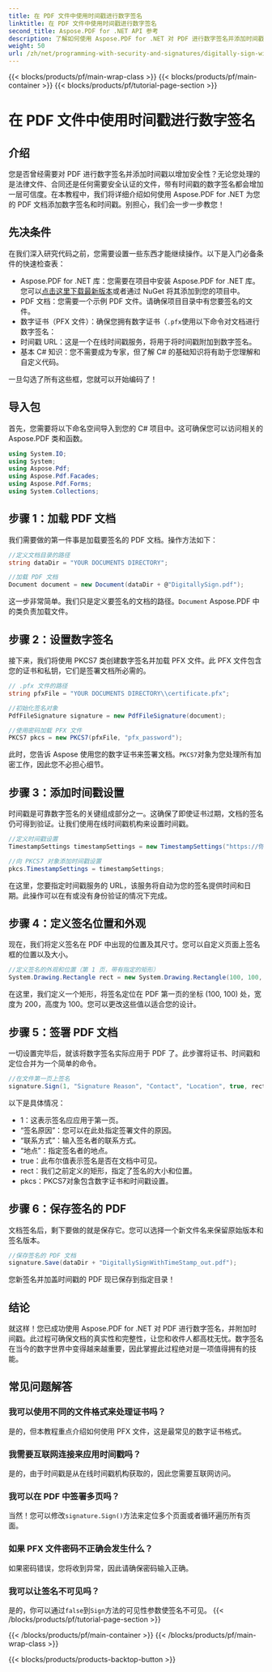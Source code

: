 ```yaml
---
title: 在 PDF 文件中使用时间戳进行数字签名
linktitle: 在 PDF 文件中使用时间戳进行数字签名
second_title: Aspose.PDF for .NET API 参考
description: 了解如何使用 Aspose.PDF for .NET 对 PDF 进行数字签名并添加时间戳。本分步指南涵盖先决条件、证书设置、时间戳等。
weight: 50
url: /zh/net/programming-with-security-and-signatures/digitally-sign-with-time-stamp/
---
```


{{< blocks/products/pf/main-wrap-class >}}
{{< blocks/products/pf/main-container >}}
{{< blocks/products/pf/tutorial-page-section >}}

# 在 PDF 文件中使用时间戳进行数字签名

## 介绍

您是否曾经需要对 PDF 进行数字签名并添加时间戳以增加安全性？无论您处理的是法律文件、合同还是任何需要安全认证的文件，带有时间戳的数字签名都会增加一层可信度。在本教程中，我们将详细介绍如何使用 Aspose.PDF for .NET 为您的 PDF 文档添加数字签名和时间戳。别担心，我们会一步一步教您！

## 先决条件

在我们深入研究代码之前，您需要设置一些东西才能继续操作。以下是入门必备条件的快速检查表：

-  Aspose.PDF for .NET 库：您需要在项目中安装 Aspose.PDF for .NET 库。您可以[点击这里下载最新版本](https://releases.aspose.com/pdf/net/)或者通过 NuGet 将其添加到您的项目中。
- PDF 文档：您需要一个示例 PDF 文件。请确保项目目录中有您要签名的文件。
- 数字证书（PFX 文件）：确保您拥有数字证书（`.pfx`使用以下命令对文档进行数字签名：
- 时间戳 URL：这是一个在线时间戳服务，将用于将时间戳附加到数字签名。 
- 基本 C# 知识：您不需要成为专家，但了解 C# 的基础知识将有助于您理解和自定义代码。

一旦勾选了所有这些框，您就可以开始编码了！

## 导入包

首先，您需要将以下命名空间导入到您的 C# 项目中。这可确保您可以访问相关的 Aspose.PDF 类和函数。

```csharp
using System.IO;
using System;
using Aspose.Pdf;
using Aspose.Pdf.Facades;
using Aspose.Pdf.Forms;
using System.Collections;
```

## 步骤 1：加载 PDF 文档

我们需要做的第一件事是加载要签名的 PDF 文档。操作方法如下：

```csharp
//定义文档目录的路径
string dataDir = "YOUR DOCUMENTS DIRECTORY";

//加载 PDF 文档
Document document = new Document(dataDir + @"DigitallySign.pdf");
```

这一步非常简单。我们只是定义要签名的文档的路径。`Document` Aspose.PDF 中的类负责加载文件。

## 步骤 2：设置数字签名

接下来，我们将使用 PKCS7 类创建数字签名并加载 PFX 文件。此 PFX 文件包含您的证书和私钥，它们是签署文档所必需的。

```csharp
// .pfx 文件的路径
string pfxFile = "YOUR DOCUMENTS DIRECTORY\\certificate.pfx";

//初始化签名对象
PdfFileSignature signature = new PdfFileSignature(document);

//使用密码加载 PFX 文件
PKCS7 pkcs = new PKCS7(pfxFile, "pfx_password");
```

此时，您告诉 Aspose 使用您的数字证书来签署文档。`PKCS7`对象为您处理所有加密工作，因此您不必担心细节。

## 步骤 3：添加时间戳设置

时间戳是可靠数字签名的关键组成部分之一。这确保了即使证书过期，文档的签名仍可得到验证。让我们使用在线时间戳机构来设置时间戳。

```csharp
//定义时间戳设置
TimestampSettings timestampSettings = new TimestampSettings("https://你的时间戳网址”，“用户：密码”）；

//向 PKCS7 对象添加时间戳设置
pkcs.TimestampSettings = timestampSettings;
```

在这里，您要指定时间戳服务的 URL，该服务将自动为您的签名提供时间和日期。此操作可以在有或没有身份验证的情况下完成。

## 步骤 4：定义签名位置和外观

现在，我们将定义签名在 PDF 中出现的位置及其尺寸。您可以自定义页面上签名框的位置以及大小。

```csharp
//定义签名的外观和位置（第 1 页，带有指定的矩形）
System.Drawing.Rectangle rect = new System.Drawing.Rectangle(100, 100, 200, 100);
```

在这里，我们定义一个矩形，将签名定位在 PDF 第一页的坐标 (100, 100) 处，宽度为 200，高度为 100。您可以更改这些值以适合您的设计。

## 步骤 5：签署 PDF 文档

一切设置完毕后，就该将数字签名实际应用于 PDF 了。此步骤将证书、时间戳和定位合并为一个简单的命令。

```csharp
//在文件第一页上签名
signature.Sign(1, "Signature Reason", "Contact", "Location", true, rect, pkcs);
```

以下是具体情况：
- 1：这表示签名应应用于第一页。
- “签名原因”：您可以在此处指定签署文件的原因。
- “联系方式”：输入签名者的联系方式。
- “地点”：指定签名者的地点。
- true：此布尔值表示签名是否在文档中可见。
- rect：我们之前定义的矩形，指定了签名的大小和位置。
- pkcs：PKCS7对象包含数字证书和时间戳设置。

## 步骤 6：保存签名的 PDF

文档签名后，剩下要做的就是保存它。您可以选择一个新文件名来保留原始版本和签名版本。

```csharp
//保存签名的 PDF 文档
signature.Save(dataDir + "DigitallySignWithTimeStamp_out.pdf");
```

您新签名并加盖时间戳的 PDF 现已保存到指定目录！

## 结论

就这样！您已成功使用 Aspose.PDF for .NET 对 PDF 进行数字签名，并附加时间戳。此过程可确保文档的真实性和完整性，让您和收件人都高枕无忧。数字签名在当今的数字世界中变得越来越重要，因此掌握此过程绝对是一项值得拥有的技能。

## 常见问题解答

### 我可以使用不同的文件格式来处理证书吗？  
是的，但本教程重点介绍如何使用 PFX 文件，这是最常见的数字证书格式。

### 我需要互联网连接来应用时间戳吗？  
是的，由于时间戳是从在线时间戳机构获取的，因此您需要互联网访问。

### 我可以在 PDF 中签署多页吗？  
当然！您可以修改`signature.Sign()`方法来定位多个页面或者循环遍历所有页面。

### 如果 PFX 文件密码不正确会发生什么？  
如果密码错误，您将收到异常，因此请确保密码输入正确。

### 我可以让签名不可见吗？  
是的，你可以通过`false`到`Sign`方法的可见性参数使签名不可见。
{{< /blocks/products/pf/tutorial-page-section >}}

{{< /blocks/products/pf/main-container >}}
{{< /blocks/products/pf/main-wrap-class >}}

{{< blocks/products/products-backtop-button >}}

